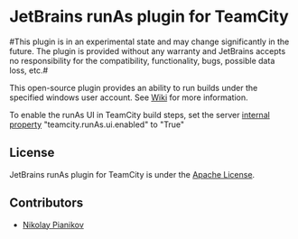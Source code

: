 # JetBrains runAs plugin for TeamCity #

#This plugin is in an experimental state and may change significantly in the future. The plugin is provided without any warranty and JetBrains accepts no responsibility for the compatibility, functionality, bugs, possible data loss, etc.#

This open-source plugin provides an ability to run builds under the specified windows user account. See [Wiki](https://github.com/JetBrains/teamcity-runas-plugin/wiki) for more information.

To enable the runAs UI in TeamCity build steps, set the server [internal property](https://confluence.jetbrains.com/display/TCD10/Configuring+TeamCity+Server+Startup+Properties) "teamcity.runAs.ui.enabled" to "True"

## License ##

JetBrains runAs plugin for TeamCity is under the [Apache License](https://github.com/JetBrains/teamcity-runas/blob/master/LICENSE).

## Contributors ##

- [Nikolay Pianikov](https://github.com/NikolayPianikov)
